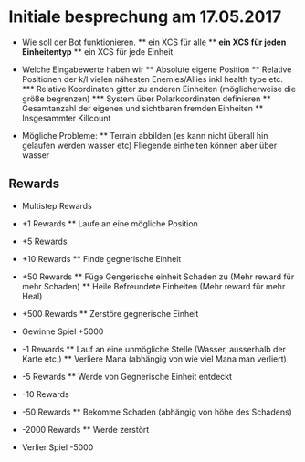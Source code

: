 Initiale besprechung am 17.05.2017
===================================
* Wie soll der Bot funktionieren.
** ein XCS für alle
** **ein XCS für jeden Einheitentyp**
** ein XCS für jede Einheit

* Welche Eingabewerte haben wir
** Absolute eigene Position
** Relative Positionen der k/l vielen nähesten Enemies/Allies inkl health type etc.
*** Relative Koordinaten gitter zu anderen Einheiten (möglicherweise die größe begrenzen)
*** System über Polarkoordinaten definieren
** Gesamtanzahl der eigenen und sichtbaren fremden Einheiten
** Insgesammter Killcount

* Mögliche Probleme:
** Terrain abbilden (es kann nicht überall hin gelaufen werden wasser etc) Fliegende einheiten können aber über wasser

Rewards
--------
* Multistep Rewards
* +1 Rewards
** Laufe an eine mögliche Position
* +5 Rewards
* +10 Rewards
** Finde gegnerische Einheit
* +50 Rewards
** Füge Gengerische einheit Schaden zu (Mehr reward für mehr Schaden)
** Heile Befreundete Einheiten (Mehr reward für mehr Heal)
* +500 Rewards
** Zerstöre gegnerische Einheit
* Gewinne Spiel +5000

* -1 Rewards
** Lauf an eine unmögliche Stelle (Wasser, ausserhalb der Karte etc.)
** Verliere Mana (abhängig von wie viel Mana man verliert)
* -5 Rewards
** Werde von Gegnerische Einheit entdeckt
* -10 Rewards
* -50 Rewards
** Bekomme Schaden (abhängig von höhe des Schadens)
* -2000 Rewards
** Werde zerstört
* Verlier Spiel -5000

